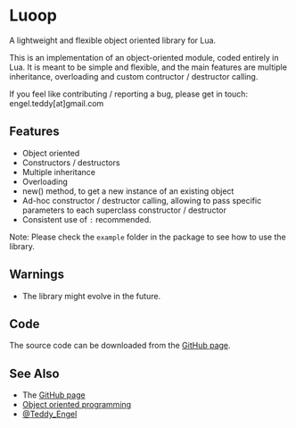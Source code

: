 Luoop
=====

A lightweight and flexible object oriented library for Lua.

This is an implementation of an object-oriented module, coded entirely in Lua.
It is meant to be simple and flexible, and the main features are multiple inheritance, overloading and custom contructor / destructor calling.

If you feel like contributing / reporting a bug, please get in touch: engel.teddy[at]gmail.com 

Features
--------

* Object oriented
* Constructors / destructors
* Multiple inheritance
* Overloading
* new() method, to get a new instance of an existing object
* Ad-hoc constructor / destructor calling, allowing to pass specific parameters to each superclass constructor / destructor
* Consistent use of `:` recommended.

Note: Please check the `example` folder in the package to see how to use the library.

Warnings
--------

* The library might evolve in the future.

Code
----

The source code can be downloaded from the [GitHub page][gh].

See Also
--------

* The [GitHub page][gh]
* [Object oriented programming][oop]
* [@Teddy_Engel][tw]

[gh]: https://github.com/TeddyEngel/Luoop
[oop]:http://en.wikipedia.org/wiki/Object-oriented_programming
[tw]: https://twitter.com/Teddy_Engel

